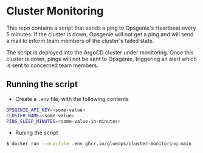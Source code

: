 # Cluster Monitoring

This repo contains a script that sends a ping to Opsgenie's Heartbeat every 5 minutes. If the cluster is down, Opsgenie will not get a ping and will send a mail to inform team members of the cluster's failed state.

The script is deployed into the ArgoCD cluster under monitoring. Once this cluster is down, pings will not be sent to Opsgenie, triggering an alert which is sent to concerned team members.

## Running the script

- Create a ```.env``` file, with the following contents
```bash
OPSGENIE_API_KEY=<some-value>
CLUSTER_NAME=<some-value>
PING_SLEEP_MINUTES=<some-value-in-minutes>
```

- Runing the script
```bash
$ docker run --env-file .env ghcr.io/glueops/cluster-monitoring:main
```
